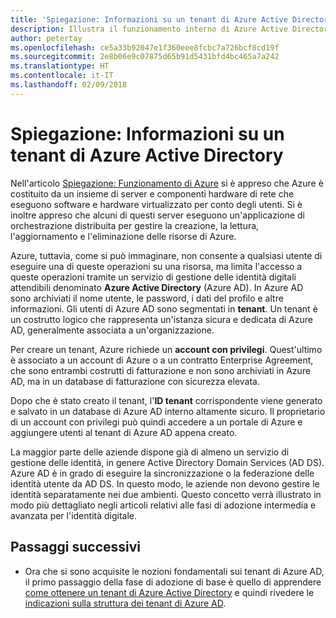 ```yaml
---
title: 'Spiegazione: Informazioni su un tenant di Azure Active Directory'
description: Illustra il funzionamento interno di Azure Active Directory per fornire l'identità come servizio (IDaaS) in Azure
author: petertay
ms.openlocfilehash: ce5a33b92047e1f360eee8fcbc7a726bcf8cd19f
ms.sourcegitcommit: 2e8b06e9c07875d65b91d5431bfd4bc465a7a242
ms.translationtype: HT
ms.contentlocale: it-IT
ms.lasthandoff: 02/09/2018
---
```

# <a name="explainer-what-is-an-azure-active-directory-tenant"></a>Spiegazione: Informazioni su un tenant di Azure Active Directory

Nell'articolo [Spiegazione: Funzionamento di Azure](azure-explainer.md) si è appreso che Azure è costituito da un insieme di server e componenti hardware di rete che eseguono software e hardware virtualizzato per conto degli utenti. Si è inoltre appreso che alcuni di questi server eseguono un'applicazione di orchestrazione distribuita per gestire la creazione, la lettura, l'aggiornamento e l'eliminazione delle risorse di Azure.

Azure, tuttavia, come si può immaginare, non consente a qualsiasi utente di eseguire una di queste operazioni su una risorsa, ma limita l'accesso a queste operazioni tramite un servizio di gestione delle identità digitali attendibili denominato **Azure Active Directory** (Azure AD). In Azure AD sono archiviati il nome utente, le password, i dati del profilo e altre informazioni. Gli utenti di Azure AD sono segmentati in **tenant**. Un tenant è un costrutto logico che rappresenta un'istanza sicura e dedicata di Azure AD, generalmente associata a un'organizzazione.

Per creare un tenant, Azure richiede un **account con privilegi**. Quest'ultimo è associato a un account di Azure o a un contratto Enterprise Agreement, che sono entrambi costrutti di fatturazione e non sono archiviati in Azure AD, ma in un database di fatturazione con sicurezza elevata. 

Dopo che è stato creato il tenant, l'**ID tenant** corrispondente viene generato e salvato in un database di Azure AD interno altamente sicuro. Il proprietario di un account con privilegi può quindi accedere a un portale di Azure e aggiungere utenti al tenant di Azure AD appena creato. 

La maggior parte delle aziende dispone già di almeno un servizio di gestione delle identità, in genere Active Directory Domain Services (AD DS). Azure AD è in grado di eseguire la sincronizzazione o la federazione delle identità utente da AD DS. In questo modo, le aziende non devono gestire le identità separatamente nei due ambienti. Questo concetto verrà illustrato in modo più dettagliato negli articoli relativi alle fasi di adozione intermedia e avanzata per l'identità digitale.

## <a name="next-steps"></a>Passaggi successivi

* Ora che si sono acquisite le nozioni fondamentali sui tenant di Azure AD, il primo passaggio della fase di adozione di base è quello di apprendere [come ottenere un tenant di Azure Active Directory][how-to-get-aad-tenant] e quindi rivedere le [indicazioni sulla struttura dei tenant di Azure AD](tenant.md).

<!-- Links -->
[how-to-get-aad-tenant]: /azure/active-directory/develop/active-directory-howto-tenant?toc=/azure/architecture/cloud-adoption-guide/toc.json